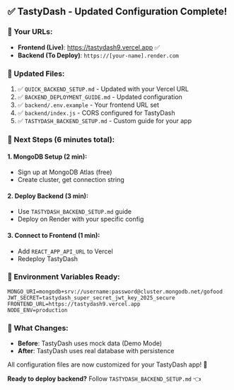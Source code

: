 ## ✅ TastyDash - Updated Configuration Complete!

### 🔗 Your URLs:
- **Frontend (Live)**: https://tastydash9.vercel.app ✅
- **Backend (To Deploy)**: `https://[your-name].render.com`

### 📝 Updated Files:
1. ✅ `QUICK_BACKEND_SETUP.md` - Updated with your Vercel URL
2. ✅ `BACKEND_DEPLOYMENT_GUIDE.md` - Updated configuration
3. ✅ `backend/.env.example` - Your frontend URL set
4. ✅ `backend/index.js` - CORS configured for TastyDash
5. ✅ `TASTYDASH_BACKEND_SETUP.md` - Custom guide for your app

### 🚀 Next Steps (6 minutes total):

#### 1. **MongoDB Setup** (2 min):
- Sign up at MongoDB Atlas (free)
- Create cluster, get connection string

#### 2. **Deploy Backend** (3 min):
- Use `TASTYDASH_BACKEND_SETUP.md` guide
- Deploy on Render with your specific config

#### 3. **Connect to Frontend** (1 min):
- Add `REACT_APP_API_URL` to Vercel
- Redeploy TastyDash

### 🎯 Environment Variables Ready:
```
MONGO_URI=mongodb+srv://username:password@cluster.mongodb.net/gofood
JWT_SECRET=tastydash_super_secret_jwt_key_2025_secure
FRONTEND_URL=https://tastydash9.vercel.app
NODE_ENV=production
```

### 🔄 What Changes:
- **Before**: TastyDash uses mock data (Demo Mode)
- **After**: TastyDash uses real database with persistence

All configuration files are now customized for your TastyDash app! 🎉

**Ready to deploy backend?** Follow `TASTYDASH_BACKEND_SETUP.md` 👈
